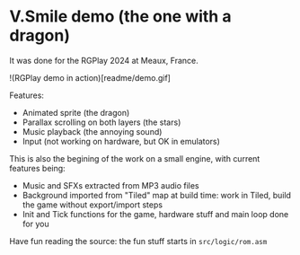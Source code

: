 # V.Smile demo (the one with a dragon)

It was done for the RGPlay 2024 at Meaux, France.

!(RGPlay demo in action)[readme/demo.gif]

Features:
- Animated sprite (the dragon)
- Parallax scrolling on both layers (the stars)
- Music playback (the annoying sound)
- Input (not working on hardware, but OK in emulators)

This is also the begining of the work on a small engine, with current features being:
- Music and SFXs extracted from MP3 audio files
- Background imported from "Tiled" map at build time: work in Tiled, build the game without export/import steps
- Init and Tick functions for the game, hardware stuff and main loop done for you

Have fun reading the source: the fun stuff starts in `src/logic/rom.asm`
